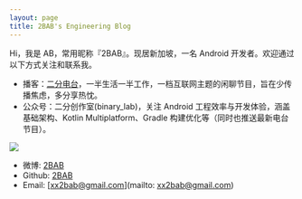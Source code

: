 ```yaml
---
layout: page
title: 2BAB's Engineering Blog
---
```


Hi，我是 AB，常用昵称『2BAB』。现居新加坡，一名 Android 开发者。欢迎通过以下方式关注和联系我。

- 播客：[二分电台](https://binary.2bab.me/)，一半生活一半工作，一档互联网主题的闲聊节目，旨在少传播焦虑，多分享热忱。
- 公众号：二分创作室(binary_lab)，关注 Android 工程效率与开发体验，涵盖基础架构、Kotlin Multiplatform、Gradle 构建优化等（同时也推送最新电台节目）。

![](https://2bab-images.lastmayday.com/blog/qrcode_for_gh_3fca54314805_258.jpg?imageslim)

- 微博: [2BAB](https://weibo.com/2bab)
- Github: [2BAB](https://github.com/2BAB)
- Email: [xx2bab@gmail.com](mailto: xx2bab@gmail.com)

